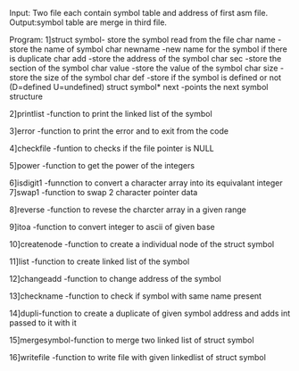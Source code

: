 Input: Two file each contain symbol table and address of first asm file.
Output:symbol table are merge in third file.

Program:
1]struct symbol- store the symbol read from the file
char name -store the name of symbol
char newname -new name for the symbol if there is duplicate
char add -store the address of the symbol
char sec -store the section of the symbol
char value -store the value of the symbol
char size -store the size of the symbol
char def -store if the symbol is defined or not (D=defined U=undefined)
struct symbol* next -points the next symbol structure

2]printlist -function to print the linked list of the symbol

3]error -function to print the error and to exit from the code

4]checkfile -funtion to checks if the file pointer is NULL

5]power -function to get the power of the integers

6]isdigit1 -funnction to convert a character array into its equivalant integer
7]swap1	-function to swap 2 character pointer data

8]reverse -function to revese the charcter array in a given range

9]itoa -function to convert integer to ascii of given base

10]createnode -function to create a individual node of the struct symbol

11]list -function to create linked list of the symbol

12]changeadd -function to change address of the symbol

13]checkname -function to check if symbol with same name present


14]dupli-function to create a duplicate of given symbol address and adds int passed to it with it

15]mergesymbol-function to merge two linked list of struct symbol

16]writefile -function to write file with given linkedlist of struct symbol
